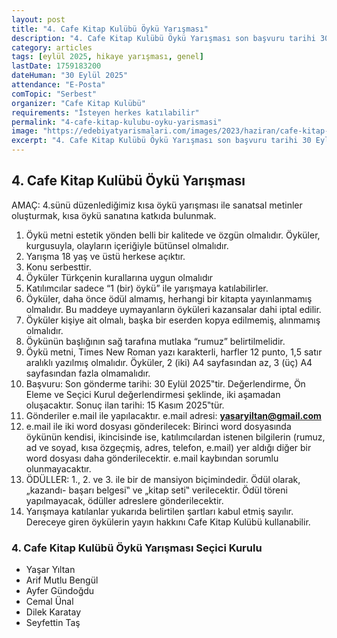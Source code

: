 ```yaml
---
layout: post
title: "4. Cafe Kitap Kulübü Öykü Yarışması"
description: "4. Cafe Kitap Kulübü Öykü Yarışması son başvuru tarihi 30 Eylül 2025'tir"
category: articles
tags: [eylül 2025, hikaye yarışması, genel]
lastDate: 1759183200
dateHuman: "30 Eylül 2025"
attendance: "E-Posta"
comTopic: "Serbest"
organizer: "Cafe Kitap Kulübü"
requirements: "İsteyen herkes katılabilir"
permalink: "4-cafe-kitap-kulubu-oyku-yarismasi"
image: "https://edebiyatyarismalari.com/images/2023/haziran/cafe-kitap-kulubu-oyku-yarismasi-2023.jpg"
excerpt: "4. Cafe Kitap Kulübü Öykü Yarışması son başvuru tarihi 30 Eylül 2025'tir"
---
```


## 4. Cafe Kitap Kulübü Öykü Yarışması

AMAÇ: 4.sünü düzenlediğimiz kısa öykü yarışması ile sanatsal metinler oluşturmak, kısa öykü sanatına katkıda bulunmak.
1. Öykü metni estetik yönden belli bir kalitede ve özgün olmalıdır. Öyküler, kurgusuyla, olayların içeriğiyle bütünsel olmalıdır.
2. Yarışma 18 yaş ve üstü herkese açıktır.
3. Konu serbesttir.
4. Öyküler Türkçenin kurallarına uygun olmalıdır
5. Katılımcılar sadece “1 (bir) öykü” ile yarışmaya katılabilirler.
6. Öyküler, daha önce ödül almamış, herhangi bir kitapta yayınlanmamış olmalıdır. Bu maddeye uymayanların öyküleri kazansalar dahi iptal edilir.
7. Öyküler kişiye ait olmalı, başka bir eserden kopya edilmemiş, alınmamış olmalıdır.
8. Öykünün başlığının sağ tarafına mutlaka “rumuz” belirtilmelidir.
9. Öykü metni, Times New Roman yazı karakterli, harfler 12 punto, 1,5 satır aralıklı yazılmış olmalıdır. Öyküler, 2 (iki) A4 sayfasından az, 3 (üç) A4 sayfasından fazla olmamalıdır.
10. Başvuru: Son gönderme tarihi: 30 Eylül 2025‟tir. Değerlendirme, Ön Eleme ve Seçici Kurul değerlendirmesi şeklinde, iki aşamadan oluşacaktır. Sonuç ilan tarihi: 15 Kasım 2025‟tür.
11. Gönderiler e.mail ile yapılacaktır. e.mail adresi: **yasaryiltan@gmail.com**
12. e.mail ile iki word dosyası gönderilecek: Birinci word dosyasında öykünün kendisi, ikincisinde ise, katılımcılardan istenen bilgilerin (rumuz, ad ve soyad, kısa özgeçmiş, adres, telefon, e.mail) yer aldığı diğer bir word dosyası daha gönderilecektir. e.mail kaybından sorumlu olunmayacaktır.
13. ÖDÜLLER: 1., 2. ve 3. ile bir de mansiyon biçimindedir. Ödül olarak, „kazandı- başarı belgesi‟ ve „kitap seti‟ verilecektir. Ödül töreni yapılmayacak, ödüller adreslere gönderilecektir.
14. Yarışmaya katılanlar yukarıda belirtilen şartları kabul etmiş sayılır. Dereceye giren öykülerin yayın hakkını Cafe Kitap Kulübü kullanabilir.

### 4. Cafe Kitap Kulübü Öykü Yarışması Seçici Kurulu

- Yaşar Yıltan
- Arif Mutlu Bengül
- Ayfer Gündoğdu
- Cemal Ünal
- Dilek Karatay
- Seyfettin Taş